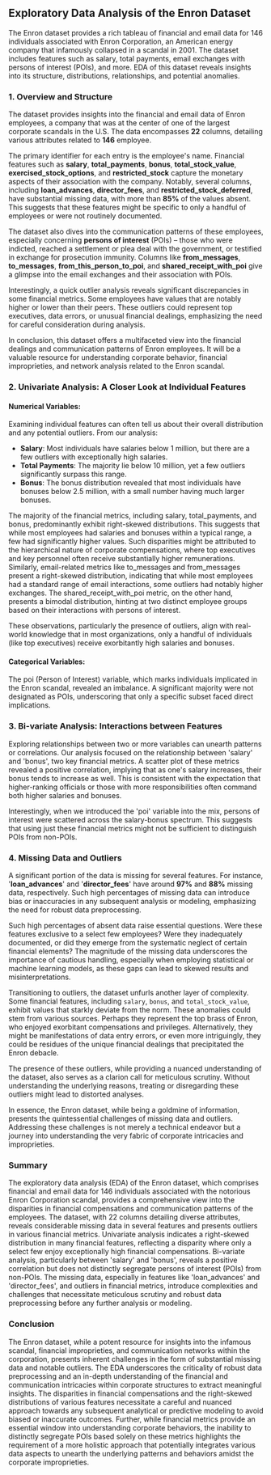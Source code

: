## Exploratory Data Analysis of the Enron Dataset

The Enron dataset provides a rich tableau of financial and email data for 146 individuals associated with Enron Corporation, an American energy company that infamously collapsed in a scandal in 2001. The dataset includes features such as salary, total payments, email exchanges with persons of interest (POIs), and more. EDA of this dataset reveals insights into its structure, distributions, relationships, and potential anomalies. 

### **1. Overview and Structure**

The dataset provides insights into the financial and email data of Enron employees, a company that was at the center of one of the largest corporate scandals in the U.S. The data encompasses **22** columns, detailing various attributes related to **146** employee.

The primary identifier for each entry is the employee's name. Financial features such as **salary**, **total_payments**, **bonus**, **total_stock_value**, **exercised_stock_options**, and **restricted_stock** capture the monetary aspects of their association with the company. Notably, several columns, including **loan_advances**, **director_fees**, and **restricted_stock_deferred**, have substantial missing data, with more than **85%** of the values absent. This suggests that these features might be specific to only a handful of employees or were not routinely documented.

The dataset also dives into the communication patterns of these employees, especially concerning **persons of interest** (POIs) – those who were indicted, reached a settlement or plea deal with the government, or testified in exchange for prosecution immunity. Columns like **from_messages**, **to_messages**, **from_this_person_to_poi**, and **shared_receipt_with_poi** give a glimpse into the email exchanges and their association with POIs.

Interestingly, a quick outlier analysis reveals significant discrepancies in some financial metrics. Some employees have values that are notably higher or lower than their peers. These outliers could represent top executives, data errors, or unusual financial dealings, emphasizing the need for careful consideration during analysis.

In conclusion, this dataset offers a multifaceted view into the financial dealings and communication patterns of Enron employees. It will be a valuable resource for understanding corporate behavior, financial improprieties, and network analysis related to the Enron scandal.

### **2. Univariate Analysis: A Closer Look at Individual Features**
#### Numerical Variables:

Examining individual features can often tell us about their overall distribution and any potential outliers. From our analysis:
- **Salary**: Most individuals have salaries below 1 million, but there are a few outliers with exceptionally high salaries.
- **Total Payments**: The majority lie below 10 million, yet a few outliers significantly surpass this range.
- **Bonus**: The bonus distribution revealed that most individuals have bonuses below 2.5 million, with a small number having much larger bonuses.

The majority of the financial metrics, including salary, total_payments, and bonus, predominantly exhibit right-skewed distributions. This suggests that while most employees had salaries and bonuses within a typical range, a few had significantly higher values. Such disparities might be attributed to the hierarchical nature of corporate compensations, where top executives and key personnel often receive substantially higher remunerations. Similarly, email-related metrics like to_messages and from_messages present a right-skewed distribution, indicating that while most employees had a standard range of email interactions, some outliers had notably higher exchanges. The shared_receipt_with_poi metric, on the other hand, presents a bimodal distribution, hinting at two distinct employee groups based on their interactions with persons of interest.

These observations, particularly the presence of outliers, align with real-world knowledge that in most organizations, only a handful of individuals (like top executives) receive exorbitantly high salaries and bonuses.

#### Categorical Variables:
The poi (Person of Interest) variable, which marks individuals implicated in the Enron scandal, revealed an imbalance. A significant majority were not designated as POIs, underscoring that only a specific subset faced direct implications.

### **3. Bi-variate Analysis: Interactions between Features**

Exploring relationships between two or more variables can unearth patterns or correlations. Our analysis focused on the relationship between 'salary' and 'bonus', two key financial metrics. A scatter plot of these metrics revealed a positive correlation, implying that as one's salary increases, their bonus tends to increase as well. This is consistent with the expectation that higher-ranking officials or those with more responsibilities often command both higher salaries and bonuses.

Interestingly, when we introduced the 'poi' variable into the mix, persons of interest were scattered across the salary-bonus spectrum. This suggests that using just these financial metrics might not be sufficient to distinguish POIs from non-POIs.

### **4. Missing Data and Outliers**

A significant portion of the data is missing for several features. For instance, '**loan_advances**' and '**director_fees**' have around **97%** and **88%** missing data, respectively. Such high percentages of missing data can introduce bias or inaccuracies in any subsequent analysis or modeling, emphasizing the need for robust data preprocessing.

Such high percentages of absent data raise essential questions. Were these features exclusive to a select few employees? Were they inadequately documented, or did they emerge from the systematic neglect of certain financial elements? The magnitude of the missing data underscores the importance of cautious handling, especially when employing statistical or machine learning models, as these gaps can lead to skewed results and misinterpretations.

Transitioning to outliers, the dataset unfurls another layer of complexity. Some financial features, including `salary`, `bonus`, and `total_stock_value`, exhibit values that starkly deviate from the norm. These anomalies could stem from various sources. Perhaps they represent the top brass of Enron, who enjoyed exorbitant compensations and privileges. Alternatively, they might be manifestations of data entry errors, or even more intriguingly, they could be residues of the unique financial dealings that precipitated the Enron debacle.

The presence of these outliers, while providing a nuanced understanding of the dataset, also serves as a clarion call for meticulous scrutiny. Without understanding the underlying reasons, treating or disregarding these outliers might lead to distorted analyses.

In essence, the Enron dataset, while being a goldmine of information, presents the quintessential challenges of missing data and outliers. Addressing these challenges is not merely a technical endeavor but a journey into understanding the very fabric of corporate intricacies and improprieties.

### Summary

The exploratory data analysis (EDA) of the Enron dataset, which comprises financial and email data for 146 individuals associated with the notorious Enron Corporation scandal, provides a comprehensive view into the disparities in financial compensations and communication patterns of the employees. The dataset, with 22 columns detailing diverse attributes, reveals considerable missing data in several features and presents outliers in various financial metrics. Univariate analysis indicates a right-skewed distribution in many financial features, reflecting a disparity where only a select few enjoy exceptionally high financial compensations. Bi-variate analysis, particularly between 'salary' and 'bonus', reveals a positive correlation but does not distinctly segregate persons of interest (POIs) from non-POIs. The missing data, especially in features like 'loan_advances' and 'director_fees', and outliers in financial metrics, introduce complexities and challenges that necessitate meticulous scrutiny and robust data preprocessing before any further analysis or modeling.

### Conclusion

The Enron dataset, while a potent resource for insights into the infamous scandal, financial improprieties, and communication networks within the corporation, presents inherent challenges in the form of substantial missing data and notable outliers. The EDA underscores the criticality of robust data preprocessing and an in-depth understanding of the financial and communication intricacies within corporate structures to extract meaningful insights. The disparities in financial compensations and the right-skewed distributions of various features necessitate a careful and nuanced approach towards any subsequent analytical or predictive modeling to avoid biased or inaccurate outcomes. Further, while financial metrics provide an essential window into understanding corporate behaviors, the inability to distinctly segregate POIs based solely on these metrics highlights the requirement of a more holistic approach that potentially integrates various data aspects to unearth the underlying patterns and behaviors amidst the corporate improprieties.